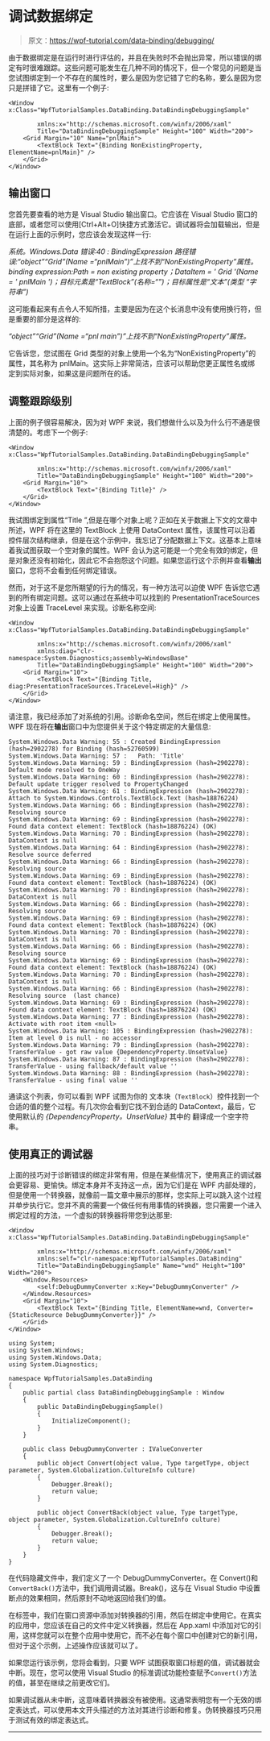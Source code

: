 # 调试数据绑定

> 原文：<https://wpf-tutorial.com/data-binding/debugging/>

由于数据绑定是在运行时进行评估的，并且在失败时不会抛出异常，所以错误的绑定有时很难跟踪。这些问题可能发生在几种不同的情况下，但一个常见的问题是当您试图绑定到一个不存在的属性时，要么是因为您记错了它的名称，要么是因为您只是拼错了它。这里有一个例子:

```
<Window x:Class="WpfTutorialSamples.DataBinding.DataBindingDebuggingSample"

        xmlns:x="http://schemas.microsoft.com/winfx/2006/xaml"
        Title="DataBindingDebuggingSample" Height="100" Width="200">
    <Grid Margin="10" Name="pnlMain">
		<TextBlock Text="{Binding NonExistingProperty, ElementName=pnlMain}" />
	</Grid>
</Window>
```

## 输出窗口

您首先要查看的地方是 Visual Studio 输出窗口。它应该在 Visual Studio 窗口的底部，或者您可以使用[Ctrl+Alt+O]快捷方式激活它。调试器将会加载输出，但是在运行上面的示例时，您应该会发现这样一行:

*系统。Windows.Data 错误:40 : BindingExpression 路径错误:“object”“Grid”(Name =“pnlMain”)”上找不到“NonExistingProperty”属性。 binding expression:Path = non existing property；DataItem = ' Grid '(Name = ' pnlMain ')；目标元素是“TextBlock”(名称=“”)；目标属性是“文本”(类型 “字符串”)*

这可能看起来有点令人不知所措，主要是因为在这个长消息中没有使用换行符，但是重要的部分是这样的:

<input type="hidden" name="IL_IN_ARTICLE">

*“object”“Grid”(Name =“pnl main”)”上找不到“NonExistingProperty”属性。*

它告诉您，您试图在 Grid 类型的对象上使用一个名为“NonExistingProperty”的属性，其名称为 pnlMain。这实际上非常简洁，应该可以帮助您更正属性名或绑定到实际对象，如果这是问题所在的话。

## 调整跟踪级别

上面的例子很容易解决，因为对 WPF 来说，我们想做什么以及为什么行不通是很清楚的。考虑下一个例子:

```
<Window x:Class="WpfTutorialSamples.DataBinding.DataBindingDebuggingSample"

        xmlns:x="http://schemas.microsoft.com/winfx/2006/xaml"
        Title="DataBindingDebuggingSample" Height="100" Width="200">
    <Grid Margin="10">
		<TextBlock Text="{Binding Title}" />
	</Grid>
</Window>
```

我试图绑定到属性“Title ”,但是在哪个对象上呢？正如在关于数据上下文的文章中所述，WPF 将在这里的 TextBlock 上使用 DataContext 属性，该属性可以沿着控件层次结构继承，但是在这个示例中，我忘记了分配数据上下文。这基本上意味着我试图获取一个空对象的属性。WPF 会认为这可能是一个完全有效的绑定，但是对象还没有初始化，因此它不会抱怨这个问题。如果您运行这个示例并查看**输出**窗口，您将不会看到任何绑定错误。

然而，对于这不是您所期望的行为的情况，有一种方法可以迫使 WPF 告诉您它遇到的所有绑定问题。这可以通过在系统中可以找到的 PresentationTraceSources 对象上设置 TraceLevel 来实现。诊断名称空间:

```
<Window x:Class="WpfTutorialSamples.DataBinding.DataBindingDebuggingSample"

        xmlns:x="http://schemas.microsoft.com/winfx/2006/xaml"
        xmlns:diag="clr-namespace:System.Diagnostics;assembly=WindowsBase"
        Title="DataBindingDebuggingSample" Height="100" Width="200">
    <Grid Margin="10">
		<TextBlock Text="{Binding Title, diag:PresentationTraceSources.TraceLevel=High}" />
	</Grid>
</Window>
```

请注意，我已经添加了对系统的引用。诊断命名空间，然后在绑定上使用属性。WPF 现在将在**输出**窗口中为您提供关于这个特定绑定的大量信息:

```
System.Windows.Data Warning: 55 : Created BindingExpression (hash=2902278) for Binding (hash=52760599)
System.Windows.Data Warning: 57 :   Path: 'Title'
System.Windows.Data Warning: 59 : BindingExpression (hash=2902278): Default mode resolved to OneWay
System.Windows.Data Warning: 60 : BindingExpression (hash=2902278): Default update trigger resolved to PropertyChanged
System.Windows.Data Warning: 61 : BindingExpression (hash=2902278): Attach to System.Windows.Controls.TextBlock.Text (hash=18876224)
System.Windows.Data Warning: 66 : BindingExpression (hash=2902278): Resolving source
System.Windows.Data Warning: 69 : BindingExpression (hash=2902278): Found data context element: TextBlock (hash=18876224) (OK)
System.Windows.Data Warning: 70 : BindingExpression (hash=2902278): DataContext is null
System.Windows.Data Warning: 64 : BindingExpression (hash=2902278): Resolve source deferred
System.Windows.Data Warning: 66 : BindingExpression (hash=2902278): Resolving source
System.Windows.Data Warning: 69 : BindingExpression (hash=2902278): Found data context element: TextBlock (hash=18876224) (OK)
System.Windows.Data Warning: 70 : BindingExpression (hash=2902278): DataContext is null
System.Windows.Data Warning: 66 : BindingExpression (hash=2902278): Resolving source
System.Windows.Data Warning: 69 : BindingExpression (hash=2902278): Found data context element: TextBlock (hash=18876224) (OK)
System.Windows.Data Warning: 70 : BindingExpression (hash=2902278): DataContext is null
System.Windows.Data Warning: 66 : BindingExpression (hash=2902278): Resolving source
System.Windows.Data Warning: 69 : BindingExpression (hash=2902278): Found data context element: TextBlock (hash=18876224) (OK)
System.Windows.Data Warning: 70 : BindingExpression (hash=2902278): DataContext is null
System.Windows.Data Warning: 66 : BindingExpression (hash=2902278): Resolving source  (last chance)
System.Windows.Data Warning: 69 : BindingExpression (hash=2902278): Found data context element: TextBlock (hash=18876224) (OK)
System.Windows.Data Warning: 77 : BindingExpression (hash=2902278): Activate with root item <null>
System.Windows.Data Warning: 105 : BindingExpression (hash=2902278):   Item at level 0 is null - no accessor
System.Windows.Data Warning: 79 : BindingExpression (hash=2902278): TransferValue - got raw value {DependencyProperty.UnsetValue}
System.Windows.Data Warning: 87 : BindingExpression (hash=2902278): TransferValue - using fallback/default value ''
System.Windows.Data Warning: 88 : BindingExpression (hash=2902278): TransferValue - using final value ''
```

通读这个列表，你可以看到 WPF 试图为你的 文本块（`TextBlock`）控件找到一个合适的值的整个过程。有几次你会看到它找不到合适的 DataContext，最后，它使用默认的 *{DependencyProperty。UnsetValue}* 其中的 翻译成一个空字符串。

## 使用真正的调试器

上面的技巧对于诊断错误的绑定非常有用，但是在某些情况下，使用真正的调试器会更容易、更愉快。绑定本身并不支持这一点，因为它们是在 WPF 内部处理的，但是使用一个转换器，就像前一篇文章中展示的那样，您实际上可以跳入这个过程并单步执行它。您并不真的需要一个做任何有用事情的转换器，您只需要一个进入绑定过程的方法，一个虚拟的转换器将带您到达那里:

```
<Window x:Class="WpfTutorialSamples.DataBinding.DataBindingDebuggingSample"

        xmlns:x="http://schemas.microsoft.com/winfx/2006/xaml"
        xmlns:self="clr-namespace:WpfTutorialSamples.DataBinding"
        Title="DataBindingDebuggingSample" Name="wnd" Height="100" Width="200">
	<Window.Resources>
		<self:DebugDummyConverter x:Key="DebugDummyConverter" />
	</Window.Resources>
    <Grid Margin="10">
		<TextBlock Text="{Binding Title, ElementName=wnd, Converter={StaticResource DebugDummyConverter}}" />
	</Grid>
</Window>
```

```
using System;
using System.Windows;
using System.Windows.Data;
using System.Diagnostics;

namespace WpfTutorialSamples.DataBinding
{
	public partial class DataBindingDebuggingSample : Window
	{
		public DataBindingDebuggingSample()
		{
			InitializeComponent();
		}
	}

	public class DebugDummyConverter : IValueConverter
	{
		public object Convert(object value, Type targetType, object parameter, System.Globalization.CultureInfo culture)
		{
			Debugger.Break();
			return value;
		}

		public object ConvertBack(object value, Type targetType, object parameter, System.Globalization.CultureInfo culture)
		{
			Debugger.Break();
			return value;
		}
	}
}
```

在代码隐藏文件中，我们定义了一个 DebugDummyConverter。在 Convert()和`ConvertBack()`方法中，我们调用调试器。Break()，这与在 Visual Studio 中设置断点的效果相同，然后原封不动地返回给我们的值。

在标签中，我们在窗口资源中添加对转换器的引用，然后在绑定中使用它。在真实的应用中，您应该在自己的文件中定义转换器，然后在 App.xaml 中添加对它的引用，这样您就可以在整个应用中使用它，而不必在每个窗口中创建对它的新引用，但对于这个示例，上述操作应该就可以了。

如果您运行该示例，您将会看到，只要 WPF 试图获取窗口标题的值，调试器就会中断。现在，您可以使用 Visual Studio 的标准调试功能检查赋予`Convert()`方法的值，甚至在继续之前更改它们。

如果调试器从未中断，这意味着转换器没有被使用。这通常表明您有一个无效的绑定表达式，可以使用本文开头描述的方法对其进行诊断和修复。伪转换器技巧只用于测试有效的绑定表达式。

* * *